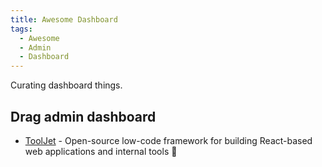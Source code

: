 ```yaml
---
title: Awesome Dashboard
tags:
  - Awesome
  - Admin
  - Dashboard
---
```


Curating dashboard things.

## Drag admin dashboard

- [ToolJet](https://github.com/ToolJet/ToolJet/) - Open-source low-code framework for building React-based web applications and internal tools 🚀
